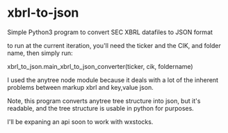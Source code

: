 # xbrl-to-json
Simple Python3 program to convert SEC XBRL datafiles to JSON format

to run at the current iteration, you'll need the ticker and the CIK, and folder name, then simply run:

xbrl_to_json.main_xbrl_to_json_converter(ticker, cik, foldername)

I used the anytree node module because it deals with a lot of the inherent problems between markup xbrl and key,value json.

Note, this program converts anytree tree structure into json, but it's readable, and the tree structure is usable in python for purposes.

I'll be expaning an api soon to work with wxstocks.